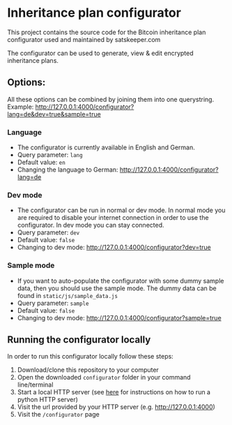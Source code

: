 # Inheritance plan configurator

This project contains the source code for the Bitcoin inheritance plan configurator
used and maintained by satskeeper.com

The configurator can be used to generate, view & edit encrypted inheritance plans.

## Options:
All these options can be combined by joining them into one querystring.
Example: http://127.0.0.1:4000/configurator?lang=de&dev=true&sample=true
### Language
- The configurator is currently available in English and German.
- Query parameter: `lang`
- Default value: `en`
- Changing the language to German: http://127.0.0.1:4000/configurator?lang=de

### Dev mode
- The configurator can be run in normal or dev mode. In normal mode you are required
to disable your internet connection in order to use the configurator. In dev mode
you can stay connected.
- Query parameter: `dev`
- Default value: `false`
- Changing to dev mode: http://127.0.0.1:4000/configurator?dev=true

### Sample mode
- If you want to auto-populate the configurator with some dummy sample data, then you should use the sample mode. The dummy data can be found in `static/js/sample_data.js`
- Query parameter: `sample`
- Default value: `false`
- Changing to dev mode: http://127.0.0.1:4000/configurator?sample=true

## Running the configurator locally
In order to run this configurator locally follow these steps:
1. Download/clone this repository to your computer
2. Open the downloaded `configurator` folder in your command line/terminal
3. Start a local HTTP server (see [here](https://developer.mozilla.org/en-US/docs/Learn/Common_questions/set_up_a_local_testing_server#running_a_simple_local_http_server) for instructions on how to run a python HTTP server)
4. Visit the url provided by your HTTP server (e.g. http://127.0.0.1:4000)
5. Visit the `/configurator` page
